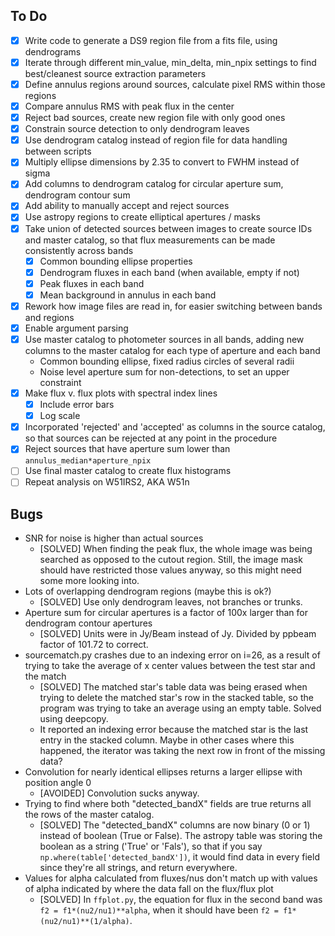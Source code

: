 ## To Do
 - [X] Write code to generate a DS9 region file from a fits file, using dendrograms
 - [X] Iterate through different min_value, min_delta, min_npix settings to find best/cleanest source extraction parameters
 - [X] Define annulus regions around sources, calculate pixel RMS within those regions
 - [X] Compare annulus RMS with peak flux in the center
 - [X] Reject bad sources, create new region file with only good ones
 - [X] Constrain source detection to only dendrogram leaves
 - [X] Use dendrogram catalog instead of region file for data handling between scripts
 - [X] Multiply ellipse dimensions by 2.35 to convert to FWHM instead of sigma
 - [X] Add columns to dendrogram catalog for circular aperture sum, dendrogram contour sum
 - [X] Add ability to manually accept and reject sources
 - [X] Use astropy regions to create elliptical apertures / masks
 - [X] Take union of detected sources between images to create source IDs and master catalog, so that flux measurements can be made consistently across bands
    - [X] Common bounding ellipse properties
    - [X] Dendrogram fluxes in each band (when available, empty if not)
    - [X] Peak fluxes in each band
    - [X] Mean background in annulus in each band
 - [X] Rework how image files are read in, for easier switching between bands and regions
 - [X] Enable argument parsing
 - [X] Use master catalog to photometer sources in all bands, adding new columns to the master catalog for each type of aperture and each band
    - Common bounding ellipse, fixed radius circles of several radii
    - Noise level aperture sum for non-detections, to set an upper constraint
 - [X] Make flux v. flux plots with spectral index lines
     - [X] Include error bars
     - [X] Log scale
 - [X] Incorporated 'rejected' and 'accepted' as columns in the source catalog, so that sources can be rejected at any point in the procedure
 - [X] Reject sources that have aperture sum lower than `annulus_median*aperture_npix`
 - [ ] Use final master catalog to create flux histograms
 - [ ] Repeat analysis on W51IRS2, AKA W51n

## Bugs
 - SNR for noise is higher than actual sources
     - [SOLVED] When finding the peak flux, the whole image was being searched as opposed to the cutout region. Still, the image mask should have restricted those values anyway, so this might need some more looking into.
 - Lots of overlapping dendrogram regions (maybe this is ok?)
     - [SOLVED] Use only dendrogram leaves, not branches or trunks.
 - Aperture sum for circular apertures is a factor of 100x larger than for dendrogram contour apertures
     - [SOLVED] Units were in Jy/Beam instead of Jy. Divided by ppbeam factor of 101.72 to correct.
 - sourcematch.py crashes due to an indexing error on i=26, as a result of trying to take the average of x center values between the test star and the match
    - [SOLVED] The matched star's table data was being erased when trying to delete the matched star's row in the stacked table, so the program was trying to take an average using an empty table. Solved using deepcopy.
    - It reported an indexing error because the matched star is the last entry in the stacked column. Maybe in other cases where this happened, the iterator was taking the next row in front of the missing data?
- Convolution for nearly identical ellipses returns a larger ellipse with position angle 0
    - [AVOIDED] Convolution sucks anyway.
- Trying to find where both "detected_bandX" fields are true returns all the rows of the master catalog.
    - [SOLVED] The "detected_bandX" columns are now binary (0 or 1) instead of boolean (True or False). The astropy table was storing the boolean as a string ('True' or 'Fals'), so that if you say `np.where(table['detected_bandX'])`, it would find data in every field since they're all strings, and return everywhere.
- Values for alpha calculated from fluxes/nus don't match up with values of alpha indicated by where the data fall on the flux/flux plot
    - [SOLVED] In `ffplot.py`, the equation for flux in the second band was `f2 = f1*(nu2/nu1)**alpha`, when it should have been `f2 = f1*(nu2/nu1)**(1/alpha)`. 
